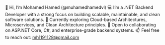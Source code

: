👋 Hi, I’m Mohamed Hamed (@muhamedhamedvl)
💻 I’m a .NET Backend Developer with a strong focus on building scalable, maintainable, and clean software solutions.
🚀 Currently exploring Cloud-based Architectures, Microservices, and Clean Architecture principles.
🤝 Open to collaborating on ASP.NET Core, C#, and enterprise-grade backend systems.
📫 Feel free to reach out: mh1191128@gmail.com
